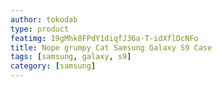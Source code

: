```yaml
---
author: tokodab
type: product
featimg: 19gMhk8FPdY1diqfJ36a-T-idXflDcNFo
title: Nope grumpy Cat Samsung Galaxy S9 Case
tags: [samsung, galaxy, s9]
category: [samsung]
---
```

